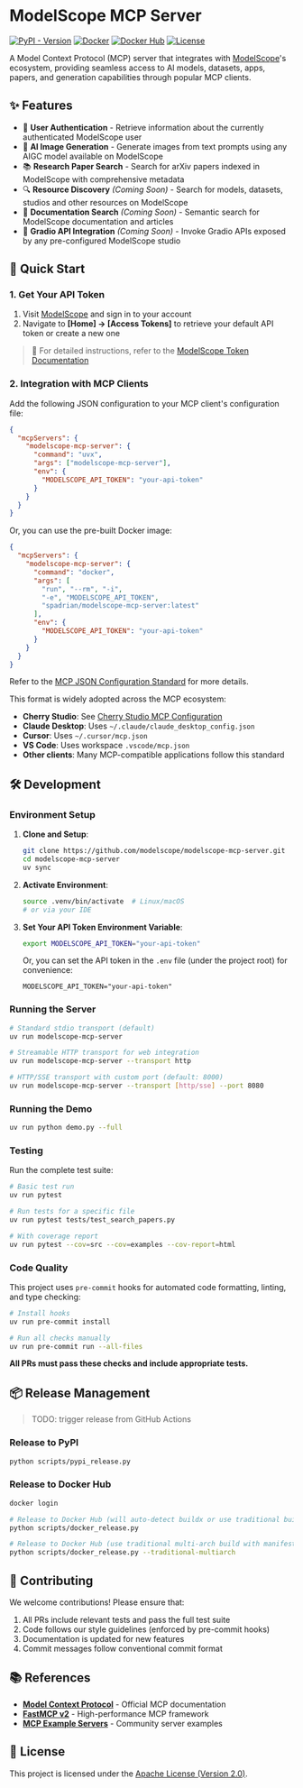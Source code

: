 # ModelScope MCP Server

[![PyPI - Version](https://img.shields.io/pypi/v/modelscope-mcp-server.svg)](https://pypi.org/project/modelscope-mcp-server)
[![Docker](https://img.shields.io/badge/docker-supported-blue?logo=docker)](https://github.com/modelscope/modelscope-mcp-server/blob/main/Dockerfile)
[![Docker Hub](https://img.shields.io/docker/v/spadrian/modelscope-mcp-server?logo=docker)](https://hub.docker.com/r/spadrian/modelscope-mcp-server)
[![License](https://img.shields.io/github/license/modelscope/modelscope-mcp-server.svg)](https://github.com/modelscope/modelscope-mcp-server/blob/main/LICENSE)

A Model Context Protocol (MCP) server that integrates with [ModelScope](https://modelscope.cn)'s ecosystem, providing seamless access to AI models, datasets, apps, papers, and generation capabilities through popular MCP clients.

## ✨ Features

- 🔐 **User Authentication** - Retrieve information about the currently authenticated ModelScope user
- 🎨 **AI Image Generation** - Generate images from text prompts using any AIGC model available on ModelScope
- 📚 **Research Paper Search** - Search for arXiv papers indexed in ModelScope with comprehensive metadata
- 🔍 **Resource Discovery** _(Coming Soon)_ - Search for models, datasets, studios and other resources on ModelScope
- 📖 **Documentation Search** _(Coming Soon)_ - Semantic search for ModelScope documentation and articles
- 🚀 **Gradio API Integration** _(Coming Soon)_ - Invoke Gradio APIs exposed by any pre-configured ModelScope studio

## 🚀 Quick Start

### 1. Get Your API Token

1. Visit [ModelScope](https://modelscope.cn/home) and sign in to your account
2. Navigate to **[Home] → [Access Tokens]** to retrieve your default API token or create a new one

> 📖 For detailed instructions, refer to the [ModelScope Token Documentation](https://modelscope.cn/docs/accounts/token)

### 2. Integration with MCP Clients

Add the following JSON configuration to your MCP client's configuration file:

```json
{
  "mcpServers": {
    "modelscope-mcp-server": {
      "command": "uvx",
      "args": ["modelscope-mcp-server"],
      "env": {
        "MODELSCOPE_API_TOKEN": "your-api-token"
      }
    }
  }
}
```

Or, you can use the pre-built Docker image:

```json
{
  "mcpServers": {
    "modelscope-mcp-server": {
      "command": "docker",
      "args": [
        "run", "--rm", "-i",
        "-e", "MODELSCOPE_API_TOKEN",
        "spadrian/modelscope-mcp-server:latest"
      ],
      "env": {
        "MODELSCOPE_API_TOKEN": "your-api-token"
      }
    }
  }
}
```

Refer to the [MCP JSON Configuration Standard](https://gofastmcp.com/integrations/mcp-json-configuration#mcp-json-configuration-standard) for more details.

This format is widely adopted across the MCP ecosystem:

- **Cherry Studio**: See [Cherry Studio MCP Configuration](https://docs.cherry-ai.com/advanced-basic/mcp/config)
- **Claude Desktop**: Uses `~/.claude/claude_desktop_config.json`
- **Cursor**: Uses `~/.cursor/mcp.json`
- **VS Code**: Uses workspace `.vscode/mcp.json`
- **Other clients**: Many MCP-compatible applications follow this standard

## 🛠️ Development

### Environment Setup

1. **Clone and Setup**:

   ```bash
   git clone https://github.com/modelscope/modelscope-mcp-server.git
   cd modelscope-mcp-server
   uv sync
   ```

2. **Activate Environment**:

   ```bash
   source .venv/bin/activate  # Linux/macOS
   # or via your IDE
   ```

3. **Set Your API Token Environment Variable**:

   ```bash
   export MODELSCOPE_API_TOKEN="your-api-token"
   ```

   Or, you can set the API token in the `.env` file (under the project root) for convenience:

   ```env
   MODELSCOPE_API_TOKEN="your-api-token"
   ```

### Running the Server

```bash
# Standard stdio transport (default)
uv run modelscope-mcp-server

# Streamable HTTP transport for web integration
uv run modelscope-mcp-server --transport http

# HTTP/SSE transport with custom port (default: 8000)
uv run modelscope-mcp-server --transport [http/sse] --port 8080
```

### Running the Demo

```bash
uv run python demo.py --full
```

### Testing

Run the complete test suite:

```bash
# Basic test run
uv run pytest

# Run tests for a specific file
uv run pytest tests/test_search_papers.py

# With coverage report
uv run pytest --cov=src --cov=examples --cov-report=html
```

### Code Quality

This project uses `pre-commit` hooks for automated code formatting, linting, and type checking:

```bash
# Install hooks
uv run pre-commit install

# Run all checks manually
uv run pre-commit run --all-files
```

**All PRs must pass these checks and include appropriate tests.**

## 📦 Release Management

> TODO: trigger release from GitHub Actions

### Release to PyPI

```bash
python scripts/pypi_release.py
```

### Release to Docker Hub

```bash
docker login

# Release to Docker Hub (will auto-detect buildx or use traditional build)
python scripts/docker_release.py

# Release to Docker Hub (use traditional multi-arch build with manifest)
python scripts/docker_release.py --traditional-multiarch
```

## 🤝 Contributing

We welcome contributions! Please ensure that:

1. All PRs include relevant tests and pass the full test suite
2. Code follows our style guidelines (enforced by pre-commit hooks)
3. Documentation is updated for new features
4. Commit messages follow conventional commit format

## 📚 References

- **[Model Context Protocol](https://modelcontextprotocol.io/)** - Official MCP documentation
- **[FastMCP v2](https://github.com/jlowin/fastmcp)** - High-performance MCP framework
- **[MCP Example Servers](https://github.com/modelcontextprotocol/servers)** - Community server examples

## 📜 License

This project is licensed under the [Apache License (Version 2.0)](LICENSE).
